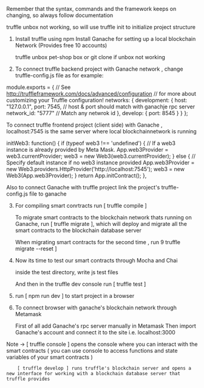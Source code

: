 Remember that the syntax, commands and the framework keeps on changing, so always follow documentation 


truffle unbox not working, so will use truffle init to initialize project structure
 

 

1) Install truffle using npm 
   Install Ganache for setting up a local blockchain Network (Provides free 10 accounts) 
    
   truffle unbox pet-shop box or git clone if unbox not working 

2) To connect truffle backend project with Ganache network , change truffle-config.js file as for example:

  module.exports = {
  // See <http://truffleframework.com/docs/advanced/configuration>
  // for more about customizing your Truffle configuration!
  networks: {
    development: {
      host: "127.0.0.1",
      port: 7545,         // host & port should match with ganachje rpc server 
      network_id: "5777" // Match any netwrok id
    },
    develop: {
      port: 8545
    }
  }
};

To connect truffle frontend project (client side) with Ganache ,  localhost:7545 is the same server where local blockchainnetwork is running


initWeb3: function() {
    if (typeof web3 !== 'undefined') {
      // If a web3 instance is already provided by Meta Mask.
      App.web3Provider = web3.currentProvider;
      web3 = new Web3(web3.currentProvider);
    } else {
      // Specify default instance if no web3 instance provided
      App.web3Provider = new Web3.providers.HttpProvider('http://localhost:7545');
      web3 = new Web3(App.web3Provider);
    }
    return App.initContract();
  },

Also to connect Ganache with truffle project link the project's truffle-config.js file to ganache 


3) For compiling smart conrtracts run [ truffle compile ]

   To migrate smart contracts to the blockchain network thats running on Ganache, run [ truffle migrate ], which will deploy and migrate  all the smart contracts to the blockchain database server 

   When migrating smart contracts for the second time , run 9 truffle migrate --reset ]
4) Now its time to test our smart contracts through Mocha and Chai 

   inside the test directory, write js test files 

   And then in the truffle dev console run [ truffle test ]

5) run [ npm run dev ] to start project in a browser

  

6) To connect browser with ganache's blockchain network through Metamask 

   First of all add Ganache's rpc server manually in Metamask 
   Then import Ganache's account and connect it to the site i.e. localhost:3000



Note -> [ truffle console ] opens the console where you can interact with the smart contracts ( you can use console to access functions and state variables of your smart contracts )

        [ truffle develop ] runs truffle's blockchain server and opens a new interface for working with a blockchain database server that truffle provides 











